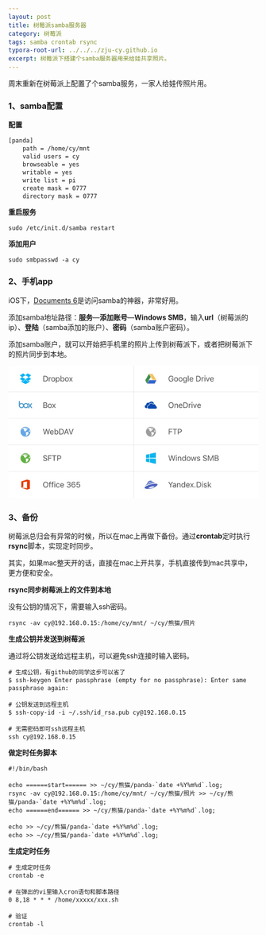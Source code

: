 ```yaml
---
layout: post
title: 树莓派samba服务器
category: 树莓派
tags: samba crontab rsync
typora-root-url: ../../../zju-cy.github.io
excerpt: 树莓派下搭建个samba服务器用来给娃共享照片。
---
```


周末重新在树莓派上配置了个samba服务，一家人给娃传照片用。

### 1、samba配置

**配置**

```shell
[panda]
    path = /home/cy/mnt
    valid users = cy
    browseable = yes
    writable = yes
    write list = pi
    create mask = 0777
    directory mask = 0777 
```

**重启服务**

```shell
sudo /etc/init.d/samba restart
```

**添加用户**

```shell
sudo smbpasswd -a cy
```



### 2、手机app

iOS下，[Documents 6](https://readdle.com/documents)是访问samba的神器，非常好用。

添加samba地址路径：**服务**—**添加账号**—**Windows SMB**，输入**url**（树莓派的ip）、**登陆**（samba添加的账户）、**密码**（samba账户密码）。

添加samba账户，就可以开始把手机里的照片上传到树莓派下，或者把树莓派下的照片同步到本地。

![documents-webservice](/images/Other-web-storages.png)



### 3、备份

树莓派总归会有异常的时候，所以在mac上再做下备份。通过**crontab**定时执行**rsync**脚本，实现定时同步。

其实，如果mac整天开的话，直接在mac上开共享，手机直接传到mac共享中，更方便和安全。

**rsync同步树莓派上的文件到本地**

没有公钥的情况下，需要输入ssh密码。

```shell
rsync -av cy@192.168.0.15:/home/cy/mnt/ ~/cy/熊猫/照片
```

**生成公钥并发送到树莓派**

通过将公钥发送给远程主机，可以避免ssh连接时输入密码。

```shell
# 生成公钥，有github的同学这步可以省了
$ ssh-keygen Enter passphrase (empty for no passphrase): Enter same passphrase again:

# 公钥发送到远程主机
$ ssh-copy-id -i ~/.ssh/id_rsa.pub cy@192.168.0.15 

# 无需密码即可ssh远程主机
ssh cy@192.168.0.15
```

**做定时任务脚本**

```shell
#!/bin/bash

echo ======start====== >> ~/cy/熊猫/panda-`date +%Y%m%d`.log;
rsync -av cy@192.168.0.15:/home/cy/mnt/ ~/cy/熊猫/照片 >> ~/cy/熊猫/panda-`date +%Y%m%d`.log;
echo ======end====== >> ~/cy/熊猫/panda-`date +%Y%m%d`.log;

echo >> ~/cy/熊猫/panda-`date +%Y%m%d`.log;
echo >> ~/cy/熊猫/panda-`date +%Y%m%d`.log;
```

**生成定时任务**

```shell
# 生成定时任务
crontab -e

# 在弹出的vi里输入cron语句和脚本路径
0 8,18 * * * /home/xxxxx/xxx.sh

# 验证
crontab -l
```



